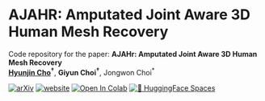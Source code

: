 # AJAHR: Amputated Joint Aware 3D Human Mesh Recovery

Code repository for the paper: **AJAHr: Amputated Joint Aware 3D Human Mesh Recovery**  
**[Hyunjin Cho](https://chojinie.github.io/categories/)<sup>†</sup>**, **Giyun Choi<sup>†</sup>**, Jongwon Choi<sup>\*</sup>  

[![arXiv](https://img.shields.io/badge/arXiv-2305.20091-brightgreen.svg)](https://arxiv.org/abs/2305.20091)
[![website](https://img.shields.io/badge/website-up-blue.svg)](https://chojinie.github.io/project_AJAHR/)
[![Open In Colab](https://colab.research.google.com/assets/colab-badge.svg)](https://colab.research.google.com/github/chojinie/chojinie.github.io/blob/main/demo.ipynb)
[![🤗 HuggingFace Spaces](https://img.shields.io/badge/🤗_HuggingFace-Spaces-blue)](https://huggingface.co/spaces/your-space-name)
